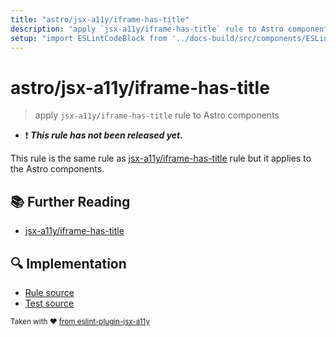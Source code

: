 ```yaml
---
title: "astro/jsx-a11y/iframe-has-title"
description: "apply `jsx-a11y/iframe-has-title` rule to Astro components"
setup: "import ESLintCodeBlock from '../docs-build/src/components/ESLintCodeBlockWrap.astro'"
---
```


# astro/jsx-a11y/iframe-has-title

> apply `jsx-a11y/iframe-has-title` rule to Astro components

- :exclamation: <badge text="This rule has not been released yet." vertical="middle" type="error"> **_This rule has not been released yet._** </badge>

This rule is the same rule as [jsx-a11y/iframe-has-title](https://github.com/jsx-eslint/eslint-plugin-jsx-a11y/tree/HEAD/docs/rules/iframe-has-title.md) rule but it applies to the Astro components.

## :books: Further Reading

- [jsx-a11y/iframe-has-title](https://github.com/jsx-eslint/eslint-plugin-jsx-a11y/tree/HEAD/docs/rules/iframe-has-title.md)

## :mag: Implementation

- [Rule source](https://github.com/ota-meshi/eslint-plugin-astro/blob/main/src/rules/jsx-a11y/iframe-has-title.ts)
- [Test source](https://github.com/ota-meshi/eslint-plugin-astro/blob/main/tests/src/rules/jsx-a11y/iframe-has-title.ts)

<sup>Taken with ❤️ [from eslint-plugin-jsx-a11y](https://github.com/jsx-eslint/eslint-plugin-jsx-a11y/tree/HEAD/docs/rules/iframe-has-title.md)</sup>
